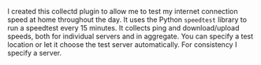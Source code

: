 I created this collectd plugin to allow me to test my internet connection speed at home throughout the day.  It uses the Python 
`speedtest` library to run a speedtest every 15 minutes.  It collects ping and download/upload speeds, both for individual 
servers and in aggregate.  You can specify a test location or let it choose the test server automatically.  For consistency I 
specify a server.

